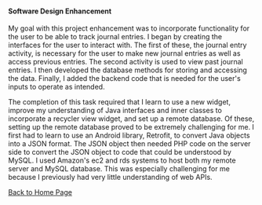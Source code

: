 #### Software Design Enhancement

My goal with this project enhancement was to incorporate functionality for the user to be able to track journal entries.  I began by creating the interfaces for the user to interact with.  The first of these, the journal entry activity, is necessary for the user to make new journal entries as well as access previous entries.  The second activity is used to view past journal entries.  I then developed the database methods for storing and accessing the data.  Finally, I added the backend code that is needed for the user's inputs to operate as intended. 

The completion of this task required that I learn to use a new widget, improve my understanding of Java interfaces and inner classes to incorporate a recycler view widget, and set up a remote database.  Of these, setting up the remote database proved to be extremely challenging for me.  I first had to learn to use an Android library, Retrofit, to convert Java objects into a JSON format.  The JSON object then needed PHP code on the server side to convert the JSON object to code that could be understood by MySQL.  I used Amazon's ec2 and rds systems to host both my remote server and MySQL database.  This was especially challenging for me because I previously had very little understanding of web APIs.

[Back to Home Page](/)
